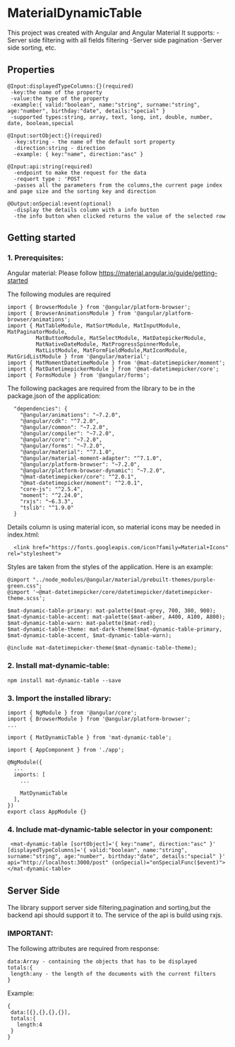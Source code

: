 # MaterialDynamicTable

This project was created with Angular and Angular Material
It supports:
-Server side filtering with all fields filtering
-Server side pagination
-Server side sorting, etc.

## Properties
```
@Input:displayedTypeColumns:{}(required)
 -key:the name of the property
 -value:the type of the property
 -example:{ valid:"boolean", name:"string", surname:"string", age:"number", birthday:"date", details:"special" }
 -supported types:string, array, text, long, int, double, number, date, boolean,special

@Input:sortObject:{}(required)
  -key:string - the name of the default sort property
  -direction:string - direction
  -example: { key:"name", direction:"asc" }
  
@Input:api:string(required)
  -endpoint to make the request for the data
  -requert type : 'POST'
  -passes all the parameters from the columns,the current page index and page size and the sorting key and direction
  
@Output:onSpecial:event(optional)
  -display the details column with a info button
  -the info button when clicked returns the value of the selected row
```
## Getting started
### 1. Prerequisites:
Angular material: Please follow https://material.angular.io/guide/getting-started

The following modules are required
```
import { BrowserModule } from '@angular/platform-browser';
import { BrowserAnimationsModule } from '@angular/platform-browser/animations';
import { MatTableModule, MatSortModule, MatInputModule, MatPaginatorModule,
         MatButtonModule, MatSelectModule, MatDatepickerModule,
         MatNativeDateModule, MatProgressSpinnerModule,
         MatListModule, MatFormFieldModule,MatIconModule, MatGridListModule } from '@angular/material';
import { MatMomentDatetimeModule } from '@mat-datetimepicker/moment';
import { MatDatetimepickerModule } from '@mat-datetimepicker/core';
import { FormsModule } from '@angular/forms';
```
The following packages are required from the library to be in the package.json of the application:
```
  "dependencies": {
    "@angular/animations": "~7.2.0",
    "@angular/cdk": "^7.2.0",
    "@angular/common": "~7.2.0",
    "@angular/compiler": "~7.2.0",
    "@angular/core": "~7.2.0",
    "@angular/forms": "~7.2.0",
    "@angular/material": "^7.1.0",
    "@angular/material-moment-adapter": "^7.1.0",
    "@angular/platform-browser": "~7.2.0",
    "@angular/platform-browser-dynamic": "~7.2.0",
    "@mat-datetimepicker/core": "^2.0.1",
    "@mat-datetimepicker/moment": "^2.0.1",
    "core-js": "^2.5.4",
    "moment": "^2.24.0",
    "rxjs": "~6.3.3",
    "tslib": "^1.9.0"
  }
```

Details column is using material icon, so material icons may be needed in index.html: 
```
  <link href="https://fonts.googleapis.com/icon?family=Material+Icons" rel="stylesheet">
  ```
Styles are taken from the styles of the application.
Here is an example:
```
@import "../node_modules/@angular/material/prebuilt-themes/purple-green.css";
@import '~@mat-datetimepicker/core/datetimepicker/datetimepicker-theme.scss';

$mat-dynamic-table-primary: mat-palette($mat-grey, 700, 300, 900);
$mat-dynamic-table-accent: mat-palette($mat-amber, A400, A100, A800);
$mat-dynamic-table-warn: mat-palette($mat-red);
$mat-dynamic-table-theme: mat-dark-theme($mat-dynamic-table-primary, $mat-dynamic-table-accent, $mat-dynamic-table-warn);

@include mat-datetimepicker-theme($mat-dynamic-table-theme);
```

### 2. Install mat-dynamic-table:
```
npm install mat-dynamic-table --save
```

### 3. Import the installed library:
```
import { NgModule } from '@angular/core';
import { BrowserModule } from '@angular/platform-browser';
...

import { MatDynamicTable } from 'mat-dynamic-table';

import { AppComponent } from './app';

@NgModule({
  ...
  imports: [
    ...

    MatDynamicTable
  ],
})
export class AppModule {}
```
### 4. Include mat-dynamic-table selector in your component:
```
 <mat-dynamic-table [sortObject]='{ key:"name", direction:"asc" }' [displayedTypeColumns]='{ valid:"boolean", name:"string", surname:"string", age:"number", birthday:"date", details:"special" }' api="http://localhost:3000/post" (onSpecial)="onSpecialFunc($event)"></mat-dynamic-table>
 ```
 
 ## Server Side
 The library support server side filtering,pagination and sorting,but the backend api should support it to.
 The service of the api is build using rxjs.
 ### IMPORTANT:
 The following attributes are required from response:
 ```
 data:Array - containing the objects that has to be displayed
 totals:{
  length:any - the length of the documents with the current filters 
 }
 ```
 Example:
 ``` 
 {
  data:[{},{},{},{}],
  totals:{
    length:4
  }
 }
 ```
